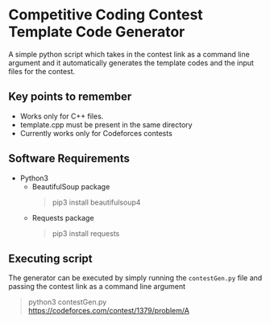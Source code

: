 # Competitive Coding Contest Template Code Generator

A simple python script which takes in the contest link as a command line argument and it automatically generates the template codes and the input files for the contest.

## Key points to remember

* Works only for C++ files.
* template.cpp must be present in the same directory
* Currently works only for Codeforces contests

## Software Requirements

* Python3
    * BeautifulSoup  package
        >pip3 install beautifulsoup4
    * Requests package
        >pip3 install requests

## Executing script

The generator can be executed by simply running the `contestGen.py` file and passing the contest link as a command line argument
   > python3 contestGen.py https://codeforces.com/contest/1379/problem/A
